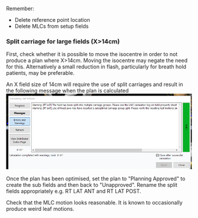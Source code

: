 Remember:

- Delete reference point location
- Delete MLCs from setup fields

### Split carriage for large fields (X>14cm)

First, check whether it is possible to move the isocentre in order to not produce a plan where X>14cm.  Moving the isocentre may negate the need for this. Alternatively a small reduction in flash, particularly for breath hold patients, may be preferable.

An X field size of 14cm will require the use of split carriages and result in the following message when the plan is calculated
!["split field warning message"](images/split_field.png)

Once the plan has been optimised, set the plan to "Planning Approved" to create the sub fields and then back to "Unapproved". Rename the split fields appropriately e.g. RT LAT ANT and RT LAT POST.

Check that the MLC motion looks reasonable. It is known to occasionally produce weird leaf motions.